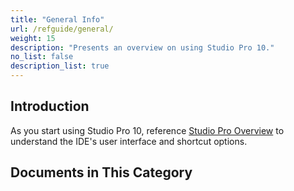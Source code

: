 ```yaml
---
title: "General Info"
url: /refguide/general/
weight: 15
description: "Presents an overview on using Studio Pro 10."
no_list: false
description_list: true
---
```


## Introduction

As you start using Studio Pro 10, reference [Studio Pro Overview](/refguide/studio-pro-overview/) to understand the IDE's user interface and shortcut options.

## Documents in This Category
